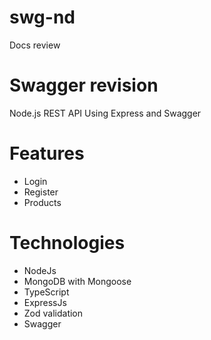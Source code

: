 # swg-nd
Docs review

# Swagger revision
Node.js REST API Using Express and Swagger

# Features
- Login
- Register
- Products

# Technologies
- NodeJs
- MongoDB with Mongoose
- TypeScript
- ExpressJs
- Zod validation
- Swagger
